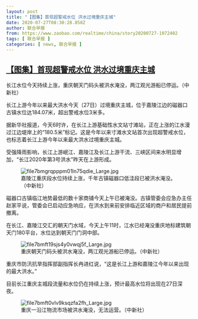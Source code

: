 ```yaml
---
layout: post
title: "【图集】首现超警戒水位 洪水过境重庆主城"
date: 2020-07-27T08:30:28.858Z
author: 联合早报
from: https://www.zaobao.com/realtime/china/story20200727-1072402
tags: [ 联合早报 ]
categories: [ news, 联合早报 ]
---
```

<!--1595866320000-->
[【图集】首现超警戒水位 洪水过境重庆主城](https://www.zaobao.com/realtime/china/story20200727-1072402)
------

<div>
<div class="figure-media"><img class="img-fluid lazyload" data-src="https://www.zaobao.com.sg/sites/default/files/styles/article_large_full/public/images/202007/20200727/file7bmft0ylfa0r85oy3az.jpg?itok=pCXI-1x1" title="长江水位今天持续上涨，重庆朝天门码头被洪水淹没，两江观光游船已停运。（中新社）" alt src="https://www.zaobao.com.sg/sites/default/files/styles/article_large_full/public/images/202007/20200727/file7bmft0ylfa0r85oy3az.jpg?itok=pCXI-1x1" referrerpolicy="no-referrer"></div><figcaption>长江水位今天持续上涨，重庆朝天门码头被洪水淹没，两江观光游船已停运。（中新社）</figcaption><p>长江上游今年以来最大洪水今天（27日）过境重庆主城，位于嘉陵江边的磁器口古镇水位达184.07米，超出警戒水位3米多。</p><p>据新华社报道，今天6时许，在长江上游基础性水文站寸滩站，正在上涨的江水漫过江边堤岸上的“180.5米”标记。这是今年以来寸滩水文站首次出现超警戒水位，也标志着长江上游今年以来最大洪水过境重庆主城。</p><p>受强降雨影响，长江上游岷江、嘉陵江及长江上游干流、三峡区间来水明显增加，“长江2020年第3号洪水”昨天在上游形成。</p><section id="imu"><div id="dfp-ad-imu1-wrapper" class="dfp-tag-wrapper"><div id="dfp-ad-imu1" class="dfp-tag-wrapper"></div></div></section><div class="center"><figure class="image-placeholder"><img alt="file7bmgrqpppm01ln75qdie_Large.jpg" src="https://www.zaobao.com/sites/default/files/inline_images/20200727/file7bmgrqpppm01ln75qdie_Large.jpg" referrerpolicy="no-referrer"><figcaption>嘉陵江重庆段水位持续上涨，千年古镇磁器口低洼段已被洪水淹没。（中新社）</figcaption></figure></div><p>磁器口古镇临江地势最低的数十家商铺今天上午已被淹没。古镇管委会应急办主任赵家平说，管委会已启动应急响应，在洪水到来前安排临近区域的商户和居民提前撤离。</p><p>在长江、嘉陵江交汇的朝天门水域，今天上午11时，江水已经淹没重庆地标建筑朝天门180平台，水位达到朝天门门洞中部。</p><div class="center"><figure class="image-placeholder"><img alt="file7bmft19sjs4y0vwqj5f_Large.jpg" src="https://www.zaobao.com/sites/default/files/inline_images/20200727/file7bmft19sjs4y0vwqj5f_Large.jpg" referrerpolicy="no-referrer"><figcaption>重庆朝天门码头被洪水淹没，两江观光游船已停运。（中新社）</figcaption></figure></div><p>重庆市防汛抗旱指挥部副指挥长冉进红说，“这是长江上游和嘉陵江今年以来出现的最大洪水。”</p><p>目前长江重庆主城段流量和水位仍在持续上涨，预计最高水位将出现在27日深夜。</p><div id="innity-in-post"></div><div id="dfp-ad-midarticlespecial-wrapper" class="dfp-tag-wrapper"><div id="dfp-ad-midarticlespecial" class="dfp-tag-wrapper"></div></div><div class="center"><figure class="image-placeholder"><img alt="file7bmft0vlv9ksqzfa2fh_Large.jpg" src="https://www.zaobao.com/sites/default/files/inline_images/20200727/file7bmft0vlv9ksqzfa2fh_Large.jpg" referrerpolicy="no-referrer"><figcaption>重庆一沿江物流市场被洪水淹没，无法运营。（中新社）</figcaption></figure></div>
</div>
